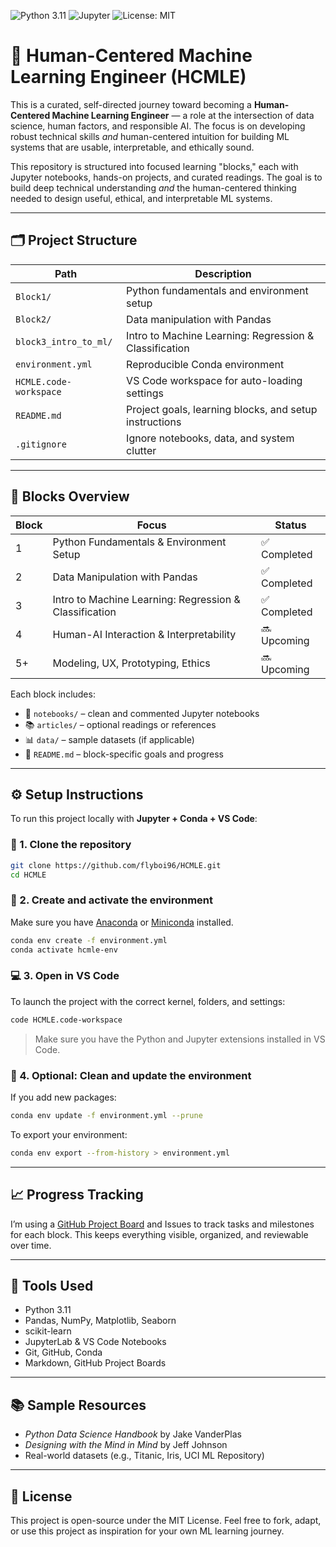 ![Python 3.11](https://img.shields.io/badge/python-3.11-blue)
![Jupyter](https://img.shields.io/badge/Jupyter-Notebook-orange)
![License: MIT](https://img.shields.io/badge/License-MIT-yellow.svg)

# 🧠 Human-Centered Machine Learning Engineer (HCMLE)

This is a curated, self-directed journey toward becoming a **Human-Centered Machine Learning Engineer** — a role at the intersection of data science, human factors, and responsible AI. The focus is on developing robust technical skills *and* human-centered intuition for building ML systems that are usable, interpretable, and ethically sound.

This repository is structured into focused learning "blocks," each with Jupyter notebooks, hands-on projects, and curated readings. The goal is to build deep technical understanding *and* the human-centered thinking needed to design useful, ethical, and interpretable ML systems.

---


## 🗂️ Project Structure

| Path                      | Description                                      |
|---------------------------|--------------------------------------------------|
| `Block1/`                | Python fundamentals and environment setup        |
| `Block2/`                | Data manipulation with Pandas                    |
| `block3_intro_to_ml/`    | Intro to Machine Learning: Regression & Classification |
| `environment.yml`        | Reproducible Conda environment                   |
| `HCMLE.code-workspace`   | VS Code workspace for auto-loading settings      |
| `README.md`              | Project goals, learning blocks, and setup instructions     |
| `.gitignore`             | Ignore notebooks, data, and system clutter       |

---

## 🧠 Blocks Overview

| Block | Focus                                               | Status        |
|-------|------------------------------------------------------|---------------|
| 1     | Python Fundamentals & Environment Setup              | ✅ Completed   |
| 2     | Data Manipulation with Pandas                        | ✅ Completed |
| 3     | Intro to Machine Learning: Regression & Classification | ✅ Completed   |
| 4     | Human-AI Interaction & Interpretability              | 🔜 Upcoming    |
| 5+    | Modeling, UX, Prototyping, Ethics                    | 🔜 Upcoming    |

Each block includes:
- 📓 `notebooks/` – clean and commented Jupyter notebooks  
- 📚 `articles/` – optional readings or references  
- 📊 `data/` – sample datasets (if applicable)  
- 📝 `README.md` – block-specific goals and progress  

---

## ⚙️ Setup Instructions

To run this project locally with **Jupyter + Conda + VS Code**:

### 🔧 1. Clone the repository

```bash
git clone https://github.com/flyboi96/HCMLE.git
cd HCMLE
```

### 🧪 2. Create and activate the environment

Make sure you have [Anaconda](https://www.anaconda.com/) or [Miniconda](https://docs.conda.io/en/latest/miniconda.html) installed.

```bash
conda env create -f environment.yml
conda activate hcmle-env
```

### 💻 3. Open in VS Code

To launch the project with the correct kernel, folders, and settings:

```bash
code HCMLE.code-workspace
```

> Make sure you have the Python and Jupyter extensions installed in VS Code.

### 🧹 4. Optional: Clean and update the environment

If you add new packages:

```bash
conda env update -f environment.yml --prune
```

To export your environment:

```bash
conda env export --from-history > environment.yml
```

---

## 📈 Progress Tracking

I’m using a [GitHub Project Board](https://github.com/flyboi96/HCMLE/projects) and Issues to track tasks and milestones for each block. This keeps everything visible, organized, and reviewable over time.

---

## 🧰 Tools Used

- Python 3.11
- Pandas, NumPy, Matplotlib, Seaborn
- scikit-learn
- JupyterLab & VS Code Notebooks
- Git, GitHub, Conda
- Markdown, GitHub Project Boards

---

## 📚 Sample Resources

- *Python Data Science Handbook* by Jake VanderPlas  
- *Designing with the Mind in Mind* by Jeff Johnson  
- Real-world datasets (e.g., Titanic, Iris, UCI ML Repository)

---

## 📝 License

This project is open-source under the MIT License.
Feel free to fork, adapt, or use this project as inspiration for your own ML learning journey.
